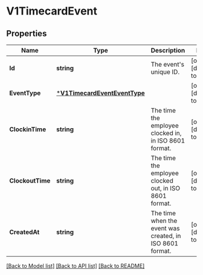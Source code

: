 # V1TimecardEvent

## Properties
Name | Type | Description | Notes
------------ | ------------- | ------------- | -------------
**Id** | **string** | The event&#x27;s unique ID. | [optional] [default to null]
**EventType** | [***V1TimecardEventEventType**](V1TimecardEventEventType.md) |  | [optional] [default to null]
**ClockinTime** | **string** | The time the employee clocked in, in ISO 8601 format. | [optional] [default to null]
**ClockoutTime** | **string** | The time the employee clocked out, in ISO 8601 format. | [optional] [default to null]
**CreatedAt** | **string** | The time when the event was created, in ISO 8601 format. | [optional] [default to null]

[[Back to Model list]](../README.md#documentation-for-models) [[Back to API list]](../README.md#documentation-for-api-endpoints) [[Back to README]](../README.md)

